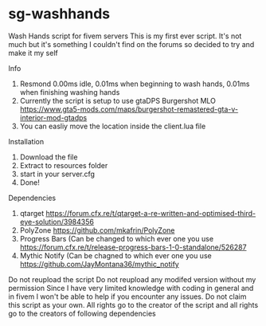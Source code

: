 # sg-washhands
Wash Hands script for fivem servers
This is my first ever script. It's not much but it's something I couldn't find on the forums so decided to try and make it my self

Info
1. Resmond 0.00ms idle, 0.01ms when beginning to wash hands, 0.01ms when finishing washing hands
2. Currently the script is setup to use gtaDPS Burgershot MLO https://www.gta5-mods.com/maps/burgershot-remastered-gta-v-interior-mod-gtadps
3. You can easliy move the location inside the client.lua file

Installation
1. Download the file
2. Extract to resources folder
3. start in your server.cfg
4. Done!

Dependencies
1. qtarget https://forum.cfx.re/t/qtarget-a-re-written-and-optimised-third-eye-solution/3984356
2. PolyZone https://github.com/mkafrin/PolyZone
3. Progress Bars (Can be changed to which ever one you use https://forum.cfx.re/t/release-progress-bars-1-0-standalone/526287
4. Mythic Notify (Can be chagned to which ever one you use https://github.com/JayMontana36/mythic_notify

Do not reupload the script
Do not reupload any modifed version without my permission
Since I have very limited knowledge with coding in general and in fivem I won't be able to help if you encounter any issues. 
Do not claim this script as your own.
All rights go to the creator of the script and all rights go to the creators of following dependencies
